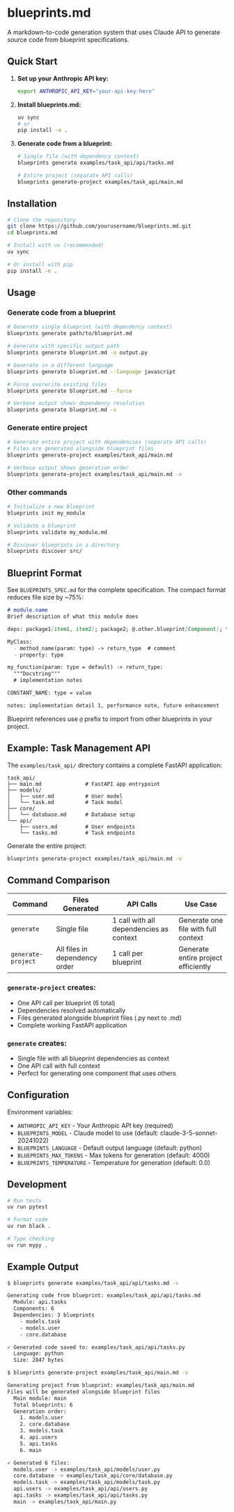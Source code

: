 # blueprints.md

A markdown-to-code generation system that uses Claude API to generate source code from blueprint specifications.

## Quick Start

1. **Set up your Anthropic API key:**
   ```bash
   export ANTHROPIC_API_KEY="your-api-key-here"
   ```

2. **Install blueprints.md:**
   ```bash
   uv sync
   # or
   pip install -e .
   ```

3. **Generate code from a blueprint:**
   ```bash
   # Single file (with dependency context)
   blueprints generate examples/task_api/api/tasks.md
   
   # Entire project (separate API calls)
   blueprints generate-project examples/task_api/main.md
   ```

## Installation

```bash
# Clone the repository
git clone https://github.com/yourusername/blueprints.md.git
cd blueprints.md

# Install with uv (recommended)
uv sync

# Or install with pip
pip install -e .
```

## Usage

### Generate code from a blueprint

```bash
# Generate single blueprint (with dependency context)
blueprints generate path/to/blueprint.md

# Generate with specific output path
blueprints generate blueprint.md -o output.py

# Generate in a different language
blueprints generate blueprint.md --language javascript

# Force overwrite existing files
blueprints generate blueprint.md --force

# Verbose output shows dependency resolution
blueprints generate blueprint.md -v
```

### Generate entire project

```bash
# Generate entire project with dependencies (separate API calls)
# Files are generated alongside blueprint files
blueprints generate-project examples/task_api/main.md

# Verbose output shows generation order
blueprints generate-project examples/task_api/main.md -v
```

### Other commands

```bash
# Initialize a new blueprint
blueprints init my_module

# Validate a blueprint
blueprints validate my_module.md

# Discover blueprints in a directory
blueprints discover src/
```

## Blueprint Format

See `BLUEPRINTS_SPEC.md` for the complete specification. The compact format reduces file size by ~75%:

```markdown
# module.name
Brief description of what this module does

deps: package1[item1, item2]; package2; @.other.blueprint[Component]; typing[Optional]

MyClass:
  - method_name(param: type) -> return_type  # comment
  - property: type

my_function(param: type = default) -> return_type:
  """Docstring"""
  # implementation notes

CONSTANT_NAME: type = value

notes: implementation detail 1, performance note, future enhancement
```

Blueprint references use `@` prefix to import from other blueprints in your project.

## Example: Task Management API

The `examples/task_api/` directory contains a complete FastAPI application:

```
task_api/
├── main.md              # FastAPI app entrypoint
├── models/
│   ├── user.md          # User model
│   └── task.md          # Task model  
├── core/
│   └── database.md      # Database setup
└── api/
    ├── users.md         # User endpoints
    └── tasks.md         # Task endpoints
```

Generate the entire project:
```bash
blueprints generate-project examples/task_api/main.md -v
```

## Command Comparison

| Command | Files Generated | API Calls | Use Case |
|---------|----------------|-----------|----------|
| `generate` | Single file | 1 call with all dependencies as context | Generate one file with full context |
| `generate-project` | All files in dependency order | 1 call per blueprint | Generate entire project efficiently |

### `generate-project` creates:
- One API call per blueprint (6 total)
- Dependencies resolved automatically  
- Files generated alongside blueprint files (.py next to .md)
- Complete working FastAPI application

### `generate` creates:
- Single file with all blueprint dependencies as context
- One API call with full context
- Perfect for generating one component that uses others

## Configuration

Environment variables:
- `ANTHROPIC_API_KEY` - Your Anthropic API key (required)
- `BLUEPRINTS_MODEL` - Claude model to use (default: claude-3-5-sonnet-20241022)
- `BLUEPRINTS_LANGUAGE` - Default output language (default: python)
- `BLUEPRINTS_MAX_TOKENS` - Max tokens for generation (default: 4000)
- `BLUEPRINTS_TEMPERATURE` - Temperature for generation (default: 0.0)

## Development

```bash
# Run tests
uv run pytest

# Format code
uv run black .

# Type checking
uv run mypy .
```

## Example Output

```bash
$ blueprints generate examples/task_api/api/tasks.md -v

Generating code from blueprint: examples/task_api/api/tasks.md
  Module: api.tasks
  Components: 6
  Dependencies: 3 blueprints
    - models.task
    - models.user
    - core.database

✓ Generated code saved to: examples/task_api/api/tasks.py
  Language: python
  Size: 2847 bytes
```

```bash
$ blueprints generate-project examples/task_api/main.md -v

Generating project from blueprint: examples/task_api/main.md
Files will be generated alongside blueprint files
  Main module: main
  Total blueprints: 6
  Generation order:
    1. models.user
    2. core.database  
    3. models.task
    4. api.users
    5. api.tasks
    6. main

✓ Generated 6 files:
  models.user -> examples/task_api/models/user.py
  core.database -> examples/task_api/core/database.py
  models.task -> examples/task_api/models/task.py
  api.users -> examples/task_api/api/users.py
  api.tasks -> examples/task_api/api/tasks.py
  main -> examples/task_api/main.py
```